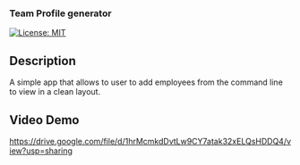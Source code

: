 ### Team Profile generator

[![License: MIT](https://img.shields.io/badge/License-MIT-yellow.svg)](https://opensource.org/licenses/MIT)

## Description
A simple app that allows to user to add employees from the command line to view in a clean layout.

## Video Demo
https://drive.google.com/file/d/1hrMcmkdDvtLw9CY7atak32xELQsHDDQ4/view?usp=sharing

